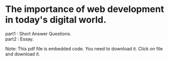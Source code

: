 # The importance of web development in today's digital world.

part1 : Short Answer Questions.  
part2 : Essay.


Note: This pdf file is embedded code. You need to download it. Click on file and download it.
